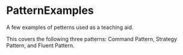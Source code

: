 # PatternExamples
A few examples of petterns used as a teaching aid.

This covers the following three patterns: Command Pattern, Strategy Pattern, and Fluent Pattern.
